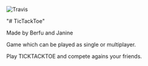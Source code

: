 ![Travis](https://img.shields.io/travis/btaluy/TicTacToe.svg?style=social)


"# TicTackToe" 

Made by Berfu and Janine

Game which can be played as single or multiplayer.

Play TICKTACKTOE and compete agains your friends.
